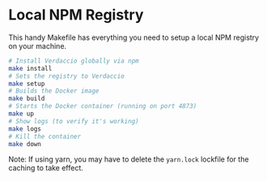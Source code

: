 # Local NPM Registry

This handy Makefile has everything you need to setup a local NPM registry on your machine.

```bash
# Install Verdaccio globally via npm
make install
# Sets the registry to Verdaccio
make setup
# Builds the Docker image
make build
# Starts the Docker container (running on port 4873)
make up
# Show logs (to verify it's working)
make logs
# Kill the container
make down
```

Note: If using yarn, you may have to delete the `yarn.lock` lockfile for the caching to take effect.

